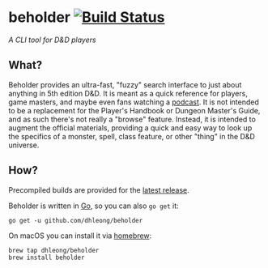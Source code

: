 beholder [![Build Status](http://img.shields.io/travis/dhleong/beholder.svg?style=flat)](https://travis-ci.org/dhleong/beholder)
=========

*A CLI tool for D&D players*

## What?

Beholder provides an ultra-fast, "fuzzy" search interface to just about anything
in 5th edition D&D. It is meant as a quick reference for players, game masters,
and maybe even fans watching a [podcast][1]. It is not intended to be a replacement
for the Player's Handbook or Dungeon Master's Guide, and as such there's not really
a "browse" feature. Instead, it is intended to augment the official materials,
providing a quick and easy way to look up the specifics of a monster, spell, class
feature, or other "thing" in the D&D universe.

## How?

Precompiled builds are provided for the [latest release][2].

Beholder is written in [Go][3], so you can also `go get` it:

    go get -u github.com/dhleong/beholder

On macOS you can install it via [homebrew][4]:

    brew tap dhleong/beholder
    brew install beholder

[1]: https://www.youtube.com/watch?v=byva0hOj8CU
[2]: https://github.com/dhleong/beholder/releases/latest
[3]: https://golang.org/
[4]: https://brew.sh/
